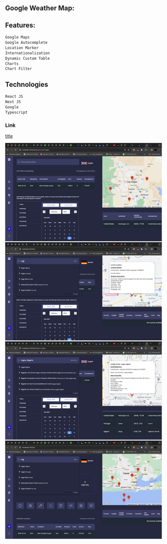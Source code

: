 ## Google Weather Map:

## Features:

```bash
Google Maps
Google Autocomplete
Location Marker
Internationalization
Dynamic Custom Table
Charts
Chart Filter
```

## Technologies

```bash
React JS
Next JS
Google
Typescript
```

### Link

[title](https://google-country-weather-map.vercel.app/en)

![screenshot](<assets/Screenshot 2024-02-23 at 13.29.01.png>)
![screenshot](<assets/Screenshot 2024-02-23 at 13.28.17.png>)
![screenshot](<assets/Screenshot 2024-02-23 at 13.33.52.png>)
![screenshot](<assets/Screenshot 2024-02-23 at 13.27.58.png>)
